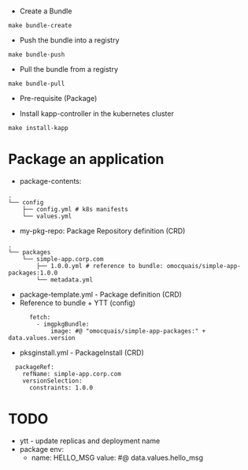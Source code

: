 # 

- Create a Bundle

```
make bundle-create
```

- Push the bundle into a registry

```
make bundle-push
```

- Pull the bundle from a registry

```
make bundle-pull
```

- Pre-requisite (Package)

- Install kapp-controller in the kubernetes cluster
```
make install-kapp
```

# Package an application

- package-contents: 

```
.
└── config
    ├── config.yml # k8s manifests 
    └── values.yml
```

- my-pkg-repo: Package Repository definition (CRD)
```
.
└── packages
    └── simple-app.corp.com
        ├── 1.0.0.yml # reference to bundle: omocquais/simple-app-packages:1.0.0 
        └── metadata.yml
```

- package-template.yml - Package definition (CRD)
- Reference to bundle + YTT (config)
```
      fetch:
        - imgpkgBundle:
            image: #@ "omocquais/simple-app-packages:" + data.values.version
```

- pksginstall.yml - PackageInstall (CRD)
```
  packageRef:
    refName: simple-app.corp.com
    versionSelection:
      constraints: 1.0.0
``` 

# TODO
- ytt - update replicas and deployment name
- package
  env:
  - name: HELLO_MSG
  value: #@ data.values.hello_msg